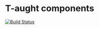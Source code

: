 # T-aught components

[![Build Status](https://travis-ci.org/joemccann/dillinger.svg?branch=master)](https://travis-ci.org/joemccann/dillinger)
